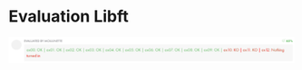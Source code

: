 # Evaluation Libft
![0-9 Ok](https://github.com/Drareg04/42/blob/main/src/Evaluations/c02Eval.png?raw=true)
